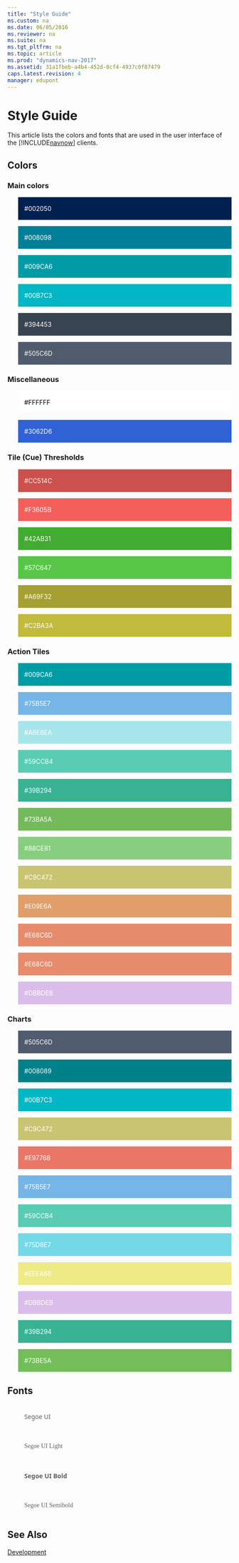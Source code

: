```yaml
---
title: "Style Guide"
ms.custom: na
ms.date: 06/05/2016
ms.reviewer: na
ms.suite: na
ms.tgt_pltfrm: na
ms.topic: article
ms.prod: "dynamics-nav-2017"
ms.assetid: 31a1fbeb-a4b4-452d-8cf4-4937c0f87479
caps.latest.revision: 4
manager: edupont
---
```

# Style Guide
This article lists the colors and fonts that are used in the user interface of the [!INCLUDE[navnow](includes/navnow_md.md)] clients.

## Colors

### Main colors
 
<blockquote STYLE="background: #002050;border-left:None;color: white"><br />#002050<br /><br /></blockquote>
<blockquote STYLE="background: #008098;border-left:None;color: white"><br />#008098<br /><br /></blockquote>
<blockquote STYLE="background: #009CA6;border-left:None;color: white"><br />#009CA6<br /><br /></blockquote>
<blockquote STYLE="background: #00B7C3;border-left:None;color: white"><br />#00B7C3<br /><br /></blockquote>
<blockquote STYLE="background: #394453;border-left:None;color: white"><br />#394453<br /><br /></blockquote>
<blockquote STYLE="background: #505C6D;border-left:None;color: white"><br />#505C6D<br /><br /></blockquote>

### Miscellaneous
<blockquote STYLE="background: #FFFFFF;border-left:None;color: black"><br />#FFFFFF<br /><br /></blockquote>
<blockquote STYLE="background: #3062d6;border-left:None;color: white"><br />#3062D6<br /><br /></blockquote>

### Tile (Cue) Thresholds
<blockquote STYLE="background: #CC514C;border-left:None;color: white"><br />#CC514C<br /><br /></blockquote>
<blockquote STYLE="background: #F3605B;border-left:None;color: white"><br />#F3605B<br /><br /></blockquote>
<blockquote STYLE="background: #42AB31;border-left:None;color: white"><br />#42AB31<br /><br /></blockquote>
<blockquote STYLE="background: #57C647;border-left:None;color: white"><br />#57C647<br /><br /></blockquote>
<blockquote STYLE="background: #A69F32;border-left:None;color: white"><br />#A69F32<br /><br /></blockquote>
<blockquote STYLE="background: #C2BA3A;border-left:None;color: white"><br />#C2BA3A<br /><br /></blockquote>

### Action Tiles
<blockquote STYLE="background: #009CA6;border-left:None;color: white"><br />#009CA6<br /><br /></blockquote>
<blockquote STYLE="background: #75B5E7;border-left:None;color: white"><br />#75B5E7<br /><br /></blockquote>
<blockquote STYLE="background: #A6E6EA;border-left:None;color: white"><br />#A6E6EA<br /><br /></blockquote>
<blockquote STYLE="background: #59CCB4;border-left:None;color: white"><br />#59CCB4<br /><br /></blockquote>
<blockquote STYLE="background: #39B294;border-left:None;color: white"><br />#39B294<br /><br /></blockquote>
<blockquote STYLE="background: #73BA5A;border-left:None;color: white"><br />#73BA5A<br /><br /></blockquote>
<blockquote STYLE="background: #88CE81;border-left:None;color: white"><br />#88CE81<br /><br /></blockquote>
<blockquote STYLE="background: #C9C472;border-left:None;color: white"><br />#C9C472<br /><br /></blockquote>
<blockquote STYLE="background: #E09E6A;border-left:None;color: white"><br />#E09E6A<br /><br /></blockquote>
<blockquote STYLE="background: #E68C6D;border-left:None;color: white"><br />#E68C6D<br /><br /></blockquote>
<blockquote STYLE="background: #E68C6D;border-left:None;color: white"><br />#E68C6D<br /><br /></blockquote>
<blockquote STYLE="background: #DBBDEB;border-left:None;color: white"><br />#DBBDEB<br /><br /></blockquote>

### Charts
<blockquote STYLE="background: #505C6D;border-left:None;color: white"><br />#505C6D<br /><br /></blockquote>
<blockquote STYLE="background: #008089;border-left:None;color: white"><br />#008089<br /><br /></blockquote>
<blockquote STYLE="background: #00B7C3;border-left:None;color: white"><br />#00B7C3<br /><br /></blockquote>
<blockquote STYLE="background: #C9C472;border-left:None;color: white"><br />#C9C472<br /><br /></blockquote>
<blockquote STYLE="background: #E97768;border-left:None;color: white"><br />#E97768<br /><br /></blockquote>
<blockquote STYLE="background: #75B5E7;border-left:None;color: white"><br />#75B5E7<br /><br /></blockquote>
<blockquote STYLE="background: #59CCB4;border-left:None;color: white"><br />#59CCB4<br /><br /></blockquote>
<blockquote STYLE="background: #75D8E7;border-left:None;color: white"><br />#75D8E7<br /><br /></blockquote>
<blockquote STYLE="background: #EEEA86;border-left:None;color: white"><br />#EEEA86<br /><br /></blockquote>
<blockquote STYLE="background: #DBBDEB;border-left:None;color: white"><br />#DBBDEB<br /><br /></blockquote>
<blockquote STYLE="background: #39B294;border-left:None;color: white"><br />#39B294<br /><br /></blockquote>
<blockquote STYLE="background: #73BE5A;border-left:None;color: white"><br />#73BE5A<br /><br /></blockquote>

## Fonts

<blockquote STYLE="font-family: Segoe UI;border-left:None"><br />Segoe UI<br /><br /></blockquote>
<blockquote STYLE="font-family: Segoe UI Light;border-left:None"><br />Segoe UI Light<br /><br /></blockquote>
<blockquote STYLE="font-family: Segoe UI;border-left:None"><br /><b>Segoe UI Bold</b><br /><br /></blockquote>
<blockquote STYLE="font-family: Segoe UI Semibold;border-left:None"><br />Segoe UI Semibold<br /><br /></blockquote>


## See Also  
 [Development](Development.md)